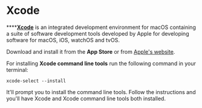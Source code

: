 # Xcode

\*\*\*\*[**Xcode**](https://developer.apple.com/xcode/) is an integrated development environment for macOS containing a suite of software development tools developed by Apple for developing software for macOS, iOS, watchOS and tvOS.

Download and install it from the **App Store** or from [Apple's website](https://developer.apple.com/xcode/).

For installing **Xcode command line tools** run the following command in your terminal:

```text
xcode-select --install
```

It'll prompt you to install the command line tools. Follow the instructions and you'll have Xcode and Xcode command line tools both installed.

